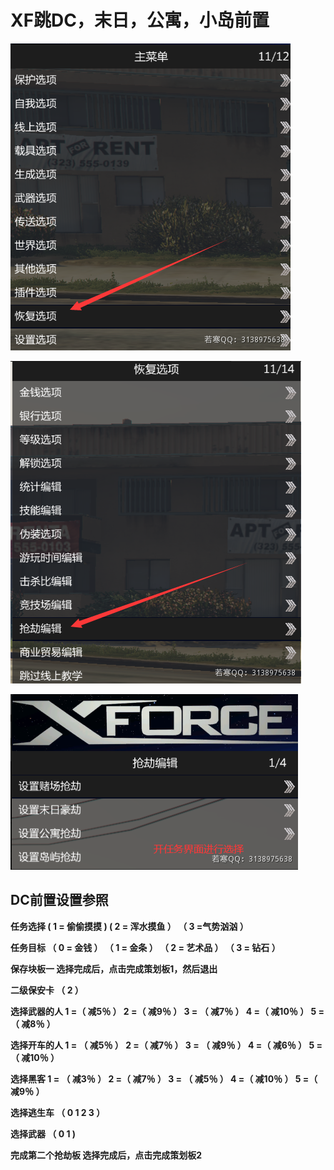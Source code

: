 # XF跳DC，末日，公寓，小岛前置

![](<../../.gitbook/assets/image (45).png>)

![](<../../.gitbook/assets/image (78).png>)

![](<../../.gitbook/assets/image (79) (1).png>)

## **DC前置设置参照**

**任务选择         ( 1 = 偷偷摸摸 )     ( 2 = 浑水摸鱼 ）  （ 3 =气势汹汹 ）**

**任务目标         （ 0 = 金钱  ） （ 1 = 金条 ） （ 2 = 艺术品 ） （ 3 = 钻石 ）**

**保存块板一      选择完成后，点击完成策划板1，然后退出**   &#x20;

&#x20;**二级保安卡             （  2  ）**

**选择武器的人   1  =（ 减5％ ）    2  =（ 减9％ ）   3  = （ 减7％ ）   4  =（ 减10％ ）   5   =（ 减8％ ）**

**选择开车的人   1 = （ 减5％ ）    2  =（ 减7％ ）   3  = （ 减9％ ）   4  =（ 减6％  ）    5   =（ 减10％ ）**

**选择黑客          1 = （ 减3％ ）    2  =（ 减7％ ）   3  = （ 减5％ ）   4  =（ 减10％ ）   5   =（ 减9％ ）**

**选择逃生车      （  0     1     2     3 ）**         &#x20;

**选择武器          （ 0      1  )** &#x20;

**完成第二个抢劫板     选择完成后，点击完成策划板2**
